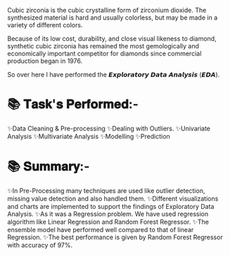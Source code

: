 Cubic zirconia is the cubic crystalline form of zirconium dioxide. The synthesized material is hard and usually colorless, but may be made in a variety of different colors. 

Because of its low cost, durability, and close visual likeness to diamond, synthetic cubic zirconia has remained the most gemologically and economically important competitor for diamonds since commercial production began in 1976. 

So over here I have performed the 𝙀𝙭𝙥𝙡𝙤𝙧𝙖𝙩𝙤𝙧𝙮 𝘿𝙖𝙩𝙖 𝘼𝙣𝙖𝙡𝙮𝙨𝙞𝙨 (𝙀𝘿𝘼).

# 📚 𝐓𝐚𝐬𝐤'𝐬 𝐏𝐞𝐫𝐟𝐨𝐫𝐦𝐞𝐝:-
✨Data Cleaning & Pre-processing
✨Dealing with Outliers.
✨Univariate Analysis
✨Multivariate Analysis
✨Modelling
✨Prediction

# 📚 𝐒𝐮𝐦𝐦𝐚𝐫𝐲:-
✨In Pre-Processing many techniques are used like outlier detection, missing value detection and also handled them.
✨Different visualizations and charts are implemented to support the findings of Exploratory Data Analysis.
✨As it was a Regression problem. We have used regression algorithm like Linear Regression and Random Forest Regressor.
✨The ensemble model have performed well compared to that of linear Regression.
✨The best performance is given by Random Forest Regressor with accuracy of 97%.

